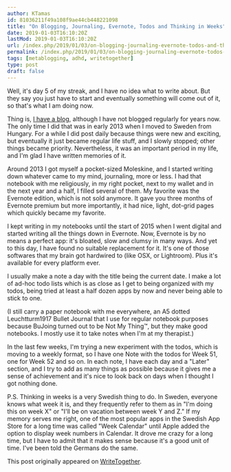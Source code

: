 ```yaml
---
author: KTamas
id: 81036211f49a108f9ae44cb448221098
title: "On Blogging, Journaling, Evernote, Todos and Thinking in Weeks"
date: 2019-01-03T16:10:20Z
lastMod: 2019-01-03T16:10:20Z
url: /index.php/2019/01/03/on-blogging-journaling-evernote-todos-and-thinking-in-weeks/
permalink: /index.php/2019/01/03/on-blogging-journaling-evernote-todos-and-thinking-in-weeks/
tags: [metablogging, adhd, writetogether]
type: post
draft: false
---
```

Well, it's day 5 of my streak, and I have no idea what to write about. But they say you just have to start and eventually something will come out of it, so that's what I am doing now.

Thing is, [I have a blog](https://blog.ktamas.com/), although I have not blogged regularly for years now. The only time I did that was in early 2013 when I moved to Sweden from Hungary. For a while I did post daily because things were new and exciting, but eventually it just became regular life stuff, and I slowly stopped; other things became priority. Nevertheless, it was an important period in my life, and I'm glad I have written memories of it.

Around 2013 I got myself a pocket-sized Moleskine, and I started writing down whatever came to my mind, journaling, more or less. I had that notebook with me religiously, in my right pocket, next to my wallet and in the next year and a half, I filled several of them. My favorite was the Evernote edition, which is not sold anymore. It gave you three months of Evernote premium but more importantly, it had nice, light, dot-grid pages which quickly became my favorite.

I kept writing in my notebooks until the start of 2015 when I went digital and started writing all the things down in Evernote. Now, Evernote is by no means a perfect app: it's bloated, slow and clumsy in many ways. And yet to this day, I have found no suitable replacement for it. It's one of those softwares that my brain got hardwired to (like OSX, or Lightroom). Plus it's available for every platform ever.

I usually make a note a day with the title being the current date. I make a lot of ad-hoc todo lists which is as close as I get to being organized with my todos, being tried at least a half dozen apps by now and never being able to stick to one.

(I still carry a paper notebook with me everywhere, an A5 dotted Leuchtturm1917 Bullet Journal that I use for regular notebook purposes because BuJoing turned out to be Not My Thing™, but they make good notebooks. I mostly use it to take notes when I'm at my therapist.)

In the last few weeks, I'm trying a new experiment with the todos, which is moving to a weekly format, so I have one Note with the todos for Week 51, one for Week 52 and so on. In each note, I have each day and a "Later" section, and I try to add as many things as possible because it gives me a sense of achievement and it's nice to look back on days when I thought I got nothing done.

P.S. Thinking in weeks is a very Swedish thing to do. In Sweden, everyone knows what week it is, and they frequently refer to them as in "I'm doing this on week X" or "I'll be on vacation between week Y and Z." If my memory serves me right, one of the most popular apps in the Swedish App Store for a long time was called "Week Calendar" until Apple added the option to display week numbers in Calendar. It drove me crazy for a long time, but I have to admit that it makes sense because it's a good unit of time. I've been told the Germans do the same.

This post originally appeared on [WriteTogether](https://writetogether.space/posts/5/on-blogging-journaling-evernote-todos-and-thinking-in-weeks).
